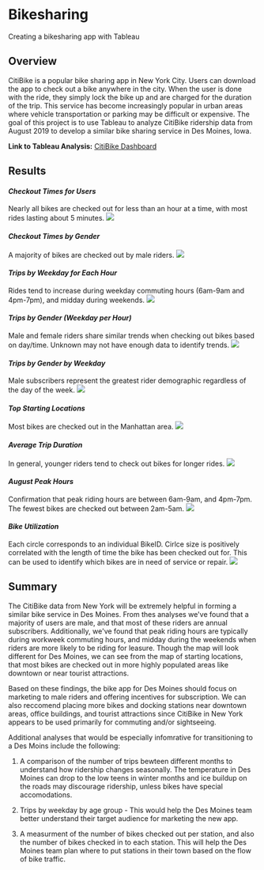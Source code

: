 # Bikesharing
Creating a bikesharing app with Tableau 

## Overview
CitiBike is a popular bike sharing app in New York City. Users can download the app to check out a bike anywhere in the city. When the user is done with the ride, they simply lock the bike up and are charged for the duration of the trip. This service has become increasingly popular in urban areas where vehicle transportation or parking may be difficult or expensive. The goal of this project is to use Tableau to analyze CitiBike ridership data from August 2019 to develop a similar bike sharing service in Des Moines, Iowa. 

**Link to Tableau Analysis:** [CitiBike Dashboard](https://public.tableau.com/profile/jessica.johnson7779#!/vizhome/CitiBike_Challenge_16144155819860/NYCCitiBikeStory?publish=yes)

## Results

#### *Checkout Times for Users*
Nearly all bikes are checked out for less than an hour at a time, with most rides lasting about 5 minutes.
![](images/checkout_times_for_users.png)



#### *Checkout Times by Gender*
A majority of bikes are checked out by male riders. 
![](images/checkout_times_by_gender.png)



#### *Trips by Weekday for Each Hour*
Rides tend to increase during weekday commuting hours (6am-9am and 4pm-7pm), and midday during weekends.
![](images/trips_by_weekday_for_each_hour.png)



#### *Trips by Gender (Weekday per Hour)*
Male and female riders share similar trends when checking out bikes based on day/time. Unknown may not have enough data to identify trends.
![](images/trips_by_gender_weekday_per_hour.png)



#### *Trips by Gender by Weekday*
Male subscribers represent the greatest rider demographic regardless of the day of the week.
![](images/trips_by_gender_by_weekday.png)



#### *Top Starting Locations*
Most bikes are checked out in the Manhattan area.
![](images/top_staring_locations.png)



#### *Average Trip Duration*
In general, younger riders tend to check out bikes for longer rides.
![](images/average_trip_duration.png)



#### *August Peak Hours*
Confirmation that peak riding hours are between 6am-9am, and 4pm-7pm. The fewest bikes are checked out between 2am-5am.
![](images/august_peak_hours.png)



#### *Bike Utilization*
Each circle corresponds to an individual BikeID. Cirlce size is positively correlated with the length of time the bike has been checked out for. This can be used to identify which bikes are in need of service or repair. 
![](images/bike_utilization.png)




## Summary
The CitiBike data from New York will be extremely helpful in forming a similar bike service in Des Moines. From thes analyses we've found that a majority of users are male, and that most of these riders are annual subscribers. Additionally, we've found that peak riding hours are typically during workweek commuting hours, and midday during the weekends when riders are more likely to be riding for leasure. Though the map will look different for Des Moines, we can see from the map of starting locations, that most bikes are checked out in more highly populated areas like downtown or near tourist attractions. 

Based on these findings, the bike app for Des Moines should focus on marketing to male riders and offering incentives for subscription. We can also reccomend placing more bikes and docking stations near downtown areas, office buildings, and tourist attractions since CitiBike in New York appears to be used primarily for commuting and/or sightseeing. 

Additional analyses that would be especially infomrative for transitioning to a Des Moins include the following:

1. A comparison of the number of trips bewteen different months to understand how ridership changes seasonally. The temperature in Des Moines can drop to the low teens in winter months and ice buildup on the roads may discourage ridership, unless bikes have special accomodations. 

2. Trips by weekday by age group - This would help the Des Moines team better understand their target audience for marketing the new app.

3. A measurment of the number of bikes checked out per station, and also the number of bikes checked in to each station. This will help the Des Moines team plan where to put stations in their town based on the flow of bike traffic. 

